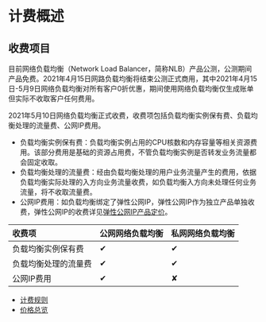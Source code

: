 # 计费概述
## 收费项目

目前网络负载均衡（Network Load Balancer，简称NLB）产品公测，公测期间产品免费。2021年4月15日网路负载均衡将结束公测正式商用，其中2021年4月15日-5月9日网络负载均衡对所有客户0折优惠，期间使用网络负载均衡仅生成账单但实际不收取客户任何费用。

2021年5月10日网络负载均衡正式收费，收费项包括负载均衡实例保有费、负载均衡处理的流量费、公网IP费用。

- 负载均衡实例保有费：负载均衡实例占用的CPU核数和内存容量等相关资源费用。该部分费用是基础的资源占用费，不管负载均衡实例是否转发业务流量都会固定收取。
- 负载均衡处理的流量费：经由负载均衡处理的用户业务流量产生的费用，依据负载均衡实际处理的入方向业务流量收费，如负载均衡入方向未处理任何业务流量，将不收取流量费。
- 公网IP费用：如负载均衡绑定了弹性公网IP，弹性公网IP作为独立产品单独收费，弹性公网IP的收费详见[弹性公网IP产品定价](https://docs.jdcloud.com/elastic-ip/billing-overview)。

| 收费项	| 公网网络负载均衡	| 私网网络负载均衡 |
| :- | :- | :- |
|负载均衡实例保有费	|✔|✔|
|负载均衡处理的流量费	|✔|✔|
|公网IP费用	|✔|✘|

- [计费规则](Billing-Rules.md)
- [价格总览](Price-Overview.md)
